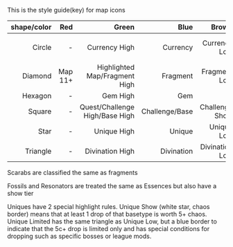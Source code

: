 This is the style guide(key) for map icons

shape/color|Red|Green|Blue|Brown|White|Yellow
---: | ---: | ---: | ---: | ---: | ---: | ---:
Circle|-|Currency High|Currency|Currency Low|Currency Show|Mirror type Currency
Diamond|Map 11+|Highlighted Map/Fragment High|Fragment|Fragment Low|Map 1-5|Map 6-10
Hexagon|-|Gem High|Gem|-|-|Rare
Square|-|Quest/Challenge High/Base High|Challenge/Base|Challenge Show|Show|Item Mod
Star|-|Unique High|Unique|Unique Low|Unique Show|-
Triangle|-|Divination High|Divination|Divination Low|Divination Show|-

Scarabs are classified the same as fragments

Fossils and Resonators are treated the same as Essences but also have a show tier

Uniques have 2 special highlight rules.  Unique Show (white star, chaos border) means that at least 1 drop of that basetype is worth 5+ chaos.  Unique Limited has the same triangle as Unique Low, but a blue border to indicate that the 5c+ drop is limited only and has special conditions for dropping such as specific bosses or league mods.